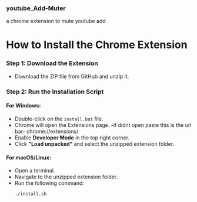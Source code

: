 ### youtube_Add-Muter
a chrome extension to mute youtube add

# How to Install the Chrome Extension

### Step 1: Download the Extension
- Download the ZIP file from GitHub and unzip it.

### Step 2: Run the Installation Script

#### For Windows:
- Double-click on the `install.bat` file.
- Chrome will open the Extensions page.
-if didnt open paste this is the url bar- chrome://extensions/
- Enable **Developer Mode** in the top right corner.
- Click **"Load unpacked"** and select the unzipped extension folder.

#### For macOS/Linux:
- Open a terminal.
- Navigate to the unzipped extension folder.
- Run the following command:
  ```bash
  ./install.sh
